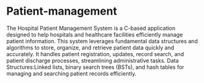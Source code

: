# Patient-management
The Hospital Patient Management System is a C-based application designed to help hospitals and healthcare facilities efficiently manage patient information. This system leverages fundamental data structures and algorithms to store, organize, and retrieve patient data quickly and accurately. It handles patient registration, updates, record search, and patient discharge processes, streamlining administrative tasks.
Data Structures:Linked lists, binary search trees (BSTs), and hash tables for managing and searching patient records efficiently.
